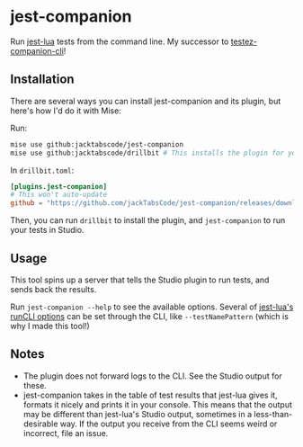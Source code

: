 # jest-companion

Run [jest-lua](https://github.com/jsdotlua/jest-lua) tests from the command line. My successor to [testez-companion-cli](https://github.com/jackTabsCode/testez-companion-cli)!

## Installation

There are several ways you can install jest-companion and its plugin, but here's how I'd do it with Mise:

Run:

```bash
mise use github:jacktabscode/jest-companion
mise use github:jacktabscode/drillbit # This installs the plugin for you
```

In `drillbit.toml`:

```toml
[plugins.jest-companion]
# This won't auto-update
github = "https://github.com/jackTabsCode/jest-companion/releases/download/v0.2.1/plugin.rbxm"
```

Then, you can run `drillbit` to install the plugin, and `jest-companion` to run your tests in Studio.

## Usage

This tool spins up a server that tells the Studio plugin to run tests, and sends back the results.

Run `jest-companion --help` to see the available options. Several of [jest-lua's runCLI options](https://jsdotlua.github.io/jest-lua/cli) can be set through the CLI, like `--testNamePattern` (which is why I made this tool!)

## Notes

- The plugin does not forward logs to the CLI. See the Studio output for these.
- jest-companion takes in the table of test results that jest-lua gives it, formats it nicely and prints it in your console. This means that the output may be different than jest-lua's Studio output, sometimes in a less-than-desirable way. If the output you receive from the CLI seems weird or incorrect, file an issue.
